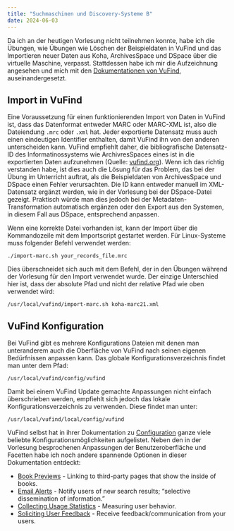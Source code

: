 ```yaml
---
title: "Suchmaschinen und Discovery-Systeme B"
date: 2024-06-03
---
```


Da ich an der heutigen Vorlesung nicht teilnehmen konnte, habe ich die Übungen, wie Übungen wie Löschen der Beispieldaten in VuFind und das Importieren neuer Daten aus Koha, ArchivesSpace und DSpace über die virtuelle Maschine, verpasst. Stattdessen habe ich mir die Aufzeichnung angesehen und mich mit den [Dokumentationen von VuFind]([https://vufind.org/wiki/indexing:re-indexing](https://vufind.org/wiki/)), auseinandergesetzt.

## Import in VuFind 

Eine Voraussetzung für einen funktionierenden Import von Daten in VuFind ist, dass das Datenformat entweder MARC oder MARC-XML ist, also die Dateiendung `.mrc` oder `.xml` hat. Jeder exportierte Datensatz muss auch einen eindeutigen Identifier enthalten, damit VuFind ihn von den anderen unterscheiden kann. VuFind empfiehlt daher, die bibliografische Datensatz-ID des Informatinossystems wie ArchivresSpaces eines ist in die exportierten Daten aufzunehmen (Quelle: [vufind.org](https://vufind.org/wiki/indexing:marc)). Wenn ich das richtig verstanden habe, ist dies auch die Lösung für das Problem, das bei der Übung im Unterricht auftrat, als die Beispieldaten von ArchivesSpace und DSpace einen Fehler verursachten. Die ID kann entweder manuell im XML-Datensatz ergänzt werden, wie in der Vorlesung bei der DSpace-Datei gezeigt. Praktisch würde man dies jedoch bei der Metadaten-Transformation automatisch ergänzen oder den Export aus den Systemen, in diesem Fall aus DSpace, entsprechend anpassen.

Wenn eine korrekte Datei vorhanden ist, kann der Import über die Kommandozeile mit dem Importscript gestartet werden. Für Linux-Systeme muss folgender Befehl verwendet werden:

```
./import-marc.sh your_records_file.mrc
```

Dies überschneidet sich auch mit dem Befehl, der in den Übungen während der Vorlesung für den Import verwendet wurde. Der einzige Unterschied hier ist, dass der absolute Pfad und nicht der relative Pfad wie oben verwendet wird:

```
/usr/local/vufind/import-marc.sh koha-marc21.xml
```

## VuFind Konfiguration

Bei VuFind gibt es mehrere Konfigurations Dateien mit denen man unteranderem auch die Oberfläche von VuFind nach seinen eigenen Bedürfnissen anpassen kann. Das globale Konfigurationsverzeichnis findet man unter dem Pfad:

```
/usr/local/vufind/config/vufind
```
Damit bei einem VuFind Update gemachte Anpassungen nicht einfach überschrieben werden, empfiehlt sich jedoch das lokale Konfigurationsverzeichnis zu verwenden. Diese findet man unter: 

```
/usr/local/vufind/local/config/vufind
```

VuFind selbst hat in ihrer Dokumentation zu [Configuration](https://vufind.org/wiki/configuration) ganze viele beliebte Konfigurationsmöglichkeiten aufgelistet. Neben den in der Vorlesung besprochenen Anpassungen der Benutzeroberfläche und Facetten habe ich noch andere spannende Optionen in dieser Dokumentation entdeckt: 

- [Book Previews](https://vufind.org/wiki/configuration:book_previews) - Linking to third-party pages that show the inside of books.
- [Email Alerts](https://vufind.org/wiki/configuration:email_alerts) - Notify users of new search results; “selective dissemination of information.”
- [Collecting Usage Statistics](https://vufind.org/wiki/configuration:usage_stats) - Measuring user behavior.
- [Soliciting User Feedback](https://vufind.org/wiki/configuration:feedback) - Receive feedback/communication from your users.
